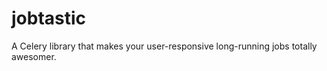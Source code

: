 jobtastic
=========

A Celery library that makes your user-responsive long-running jobs totally awesomer.